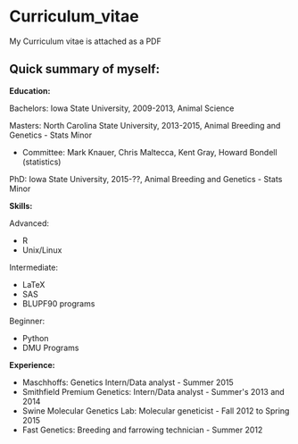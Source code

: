 # Curriculum_vitae

My Curriculum vitae is attached as a PDF 

## Quick summary of myself:

**Education:**

Bachelors: Iowa State University, 2009-2013, Animal Science

Masters: North Carolina State University, 2013-2015, Animal Breeding and Genetics - Stats Minor

* Committee: Mark Knauer, Chris Maltecca, Kent Gray, Howard Bondell (statistics)

PhD: Iowa State University, 2015-??, Animal Breeding and Genetics - Stats Minor

**Skills:**

Advanced: 
* R
* Unix/Linux

Intermediate: 
* LaTeX
* SAS
* BLUPF90 programs

Beginner:
* Python
* DMU Programs

**Experience:**

* Maschhoffs: Genetics Intern/Data analyst - Summer 2015
* Smithfield Premium Genetics: Intern/Data analyst - Summer's 2013 and 2014
* Swine Molecular Genetics Lab: Molecular geneticist - Fall 2012 to Spring 2015
* Fast Genetics: Breeding and farrowing technician - Summer 2012

